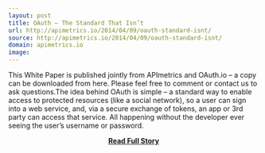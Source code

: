 ```yaml
---
layout: post
title: OAuth – The Standard That Isn’t
url: http://apimetrics.io/2014/04/09/oauth-standard-isnt/
source: http://apimetrics.io/2014/04/09/oauth-standard-isnt/
domain: apimetrics.io
image: 
---
```


<p>This White Paper is published jointly from APImetrics and OAuth.io – a copy can be downloaded from here. Please feel free to comment or contact us to ask questions.The idea behind OAuth is simple – a standard way to enable access to protected resources (like a social network), so a user can sign into a web service, and, via a secure exchange of tokens, an app or 3rd party can access that service. All happening without the developer ever seeing the user’s username or password.</p>
<center><p><a href="http://apimetrics.io/2014/04/09/oauth-standard-isnt/" style='padding:25px; font-sze:18px; font-weight: bold;'>Read Full Story</a></p></center>
